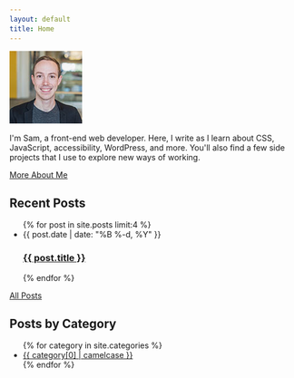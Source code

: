 ```yaml
---
layout: default
title: Home
---
```

<div class="intro">
  <div class="intro-text">
    <img class="headshot" src="/img/samhermes.jpg" alt="Sam Hermes headshot">
    <p>I'm Sam, a front-end web developer. Here, I write as I learn about CSS, JavaScript, accessibility, WordPress, and more. You'll also find a few side projects that I use to explore new ways of working.</p>
    <a class="cta" href="/about">More About Me</a>
  </div>
</div>

<div class="home-posts">
  <h2>Recent Posts</h2>
  <ul class="post-list">
  {% for post in site.posts limit:4 %}
    <li>
      <span class="post-meta">{{ post.date | date: "%B %-d, %Y" }}</span>
      <h3 class="post-title"><a class="post-link" href="{{ post.url | prepend: site.baseurl }}">{{ post.title }}</a></h3>
    </li>
  {% endfor %}
  </ul>
  <div class="view-all">
    <a href="/posts">All Posts</a>
  </div>
</div>

<div class="home-categories">
  <h2 class="categories-heading">Posts by Category</h2>
  <ul class="categories-list">
    {% for category in site.categories %}
      <li><a href="/category/{{ category[0] | downcase | url_escape | strip | replace: ' ', '-' }}">{{ category[0] | camelcase }}</a></li>
    {% endfor %}
  </ul>
</div>
